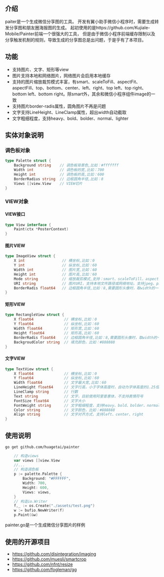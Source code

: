 ## 介绍
paiter是一个生成微信分享图的工具。
开发有翼小助手微信小程序时，需要生成转发分享图和朋友圈海报图的生成。
起初使用的是https://github.com/Kujiale-Mobile/Painter前端一个很强大的工具，
但是由于微信小程序前端缓存限制以及分享触发机制的规则，导致生成的分享图总是出问题，于是乎有了本项目。

## 功能
- 支持图片、文字、矩形等view
- 图片支持本地和网络图片，网络图片会启用本地缓存
- 支持的图片缩放裁剪模式丰富，有smart、scaleToFill、aspectFit、aspectFill、top、bottom、center、left、right、top left、top right、bottom left、bottom right。除smart外，其余和微信小程序组件image的一致
- 支持图片border-radis属性，圆角图片不再是问题
- 文字支持LineHeight、LineClamp属性，超出width自动截取
- 文字粗细程度，支持heavy、bold、bolder、normal、lighter

## 实体对象说明
### 调色板对象
```go
type Palette struct {
	Background string    // 调色板背景色,比如：#fffffff
	Width int            // 调色板的宽,比如：700
	Height int           // 调色板的高,比如：600
	BorderRadius string  // 边框圆角半径,比如：8
	Views []view.View    // VIEW切片
}
```
### VIEW对象

#### VIEW接口
```go
type View interface {
	Paint(ctx *PosterContext)
}
```
#### 图片VIEW
```go
type ImageView struct {
	X int                 // 横坐标,比如：0
	Y int                 // 纵坐标,比如：60
	Width int             // 图片宽,比如：60
	Height int            // 图片高,比如：60
	Mode string           // 缩放裁剪模式,支持：smart、scaleToFill、aspectFit、aspectFill、top、bottom、center、left、right、top left、top right、bottom left、bottom right
	URI string            // 图片URI，支持本地文件路径或网络地址。支持jpeg、png、gif、webp
	BorderRadis float64   // 边框圆角半径,比如：8,需要圆形头像时，取width的一半
}
```

#### 矩形VIEW
```go
type RectangleView struct {
	X float64              // 横坐标,比如：0
	Y float64              // 纵坐标,比如：60
	Width float64          // 矩形宽,比如：60
	Height float64         // 矩形高,比如：60
	BorderRadis float64    // 边框圆角半径,比如：8,需要圆形头像时，取width的一半
	BackgroudColor string  // 填充颜色，比如：#888888
}
```

#### 文字VIEW
```go
type TextView struct {
	X float64              // 横坐标,比如：0
	Y float64              // 纵坐标,比如：60
	Width float64          // 文字最大宽,比如：60
	LineHeight float64     // 文字行高，小于字体高度时，自动为字体高度的1.25倍
	LineClamp string       // 行数
	Text string            // 文字，目前使用阿里普惠体，不支持表情符号
	FontSize float64       // 文字大小
	FontWeight string      // 文字粗细程度，支持heavy、bold、bolder、normal、lighter
	Color string           // 文字颜色，比如：#888888
	Align string           // 文字对齐方式，支持left、center、right
}
```

## 使用说明

```bash
go get github.com/huagetai/painter
```


```go
    // 构造views
    var views []view.View
    //...
    // 构造调色板
    p := palette.Palette {
		Background: "#FFFFFF",
		Width: 700,
		Height: 600,
		Views: views,
    }
    // 构造io.Writer 
    f,_ := os.Create("./assets/test.png")
    w := bufio.NewWriter(f)
    p.Paint(&w)
```

painter.go是一个生成微信分享图片的样例


## 使用的开源项目
- https://github.com/disintegration/imaging
- https://github.com/muesli/smartcrop
- https://github.com/nfnt/resize
- https://github.com/fogleman/gg
